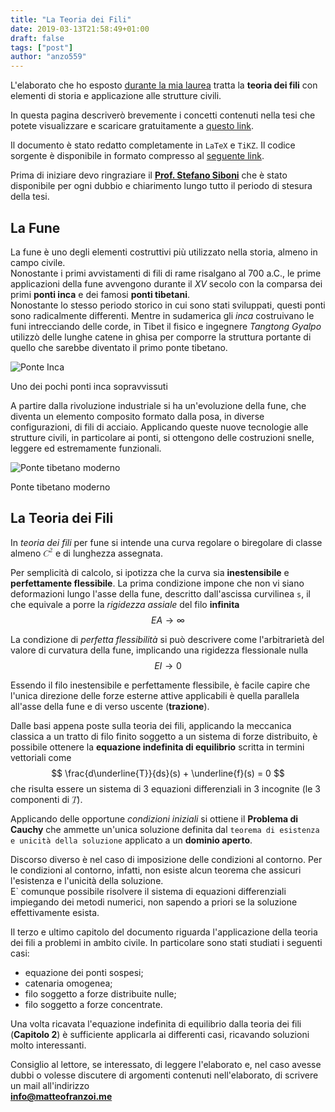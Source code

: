 ```yaml
---
title: "La Teoria dei Fili"
date: 2019-03-13T21:58:49+01:00
draft: false
tags: ["post"]
author: "anzo559"
---
```


<head>
    <meta name="Description" content="Tesi, La teoria dei fili, fune nell'ingegneria civile">
</head>

L'elaborato che ho esposto [durante la mia laurea](/post/my-degree) tratta la **teoria dei fili** con elementi di storia e applicazione alle strutture civili.

In questa pagina descriverò brevemente i concetti contenuti nella tesi che potete visualizzare e scaricare gratuitamente a [questo link](https://osf.io/9zgdc/).

Il documento è stato redatto completamente in `LaTeX` e `TiKZ`. Il codice sorgente è disponibile in formato compresso al [seguente link](https://osf.io/prf76/).

Prima di iniziare devo ringraziare il **[Prof. Stefano Siboni](http://www.ing.unitn.it/~siboni/)** che è stato disponibile per ogni dubbio e chiarimento lungo tutto il periodo di stesura della tesi.

## La Fune
La fune è uno degli elementi costruttivi più utilizzato nella storia, almeno in campo civile.  
Nonostante i primi avvistamenti di fili di rame risalgano al 700 a.C., le prime applicazioni della fune avvengono durante il *XV* secolo con la comparsa dei primi **ponti inca** e dei famosi **ponti tibetani**.  
Nonostante lo stesso periodo storico in cui sono stati sviluppati, questi ponti sono radicalmente differenti. Mentre in sudamerica gli *inca* costruivano le funi intrecciando delle corde, in Tibet il fisico e ingegnere *Tangtong Gyalpo* utilizzò delle lunghe catene in ghisa per comporre la struttura portante di quello che sarebbe diventato il primo ponte tibetano.

<picture>
    <source type="image/webp" srcset="/images/post/Ponte_Inca.webp">
    <source type="image/jpg" srcset="/images/post/Ponte_Inca.jpg">
    <img src="images/post/Ponte_Inca.jpg" alt="Ponte Inca">
</picture>
<p class='caption'>Uno dei pochi ponti inca sopravvissuti</p>

A partire dalla rivoluzione industriale si ha un'evoluzione della fune, che diventa un elemento composito formato dalla posa, in diverse configurazioni, di fili di acciaio. Applicando queste nuove tecnologie alle strutture civili, in particolare ai ponti, si ottengono delle costruzioni snelle, leggere ed estremamente funzionali.

<picture>
    <source type="image/webp" srcset="/images/post/Ponte_Tibetano_Oggi.webp">
    <source type="image/jpg" srcset="/images/post/Ponte_Tibetano_Oggi.jpg">
    <img src="images/post/Ponte_Tibetano_Oggi.jpg" alt="Ponte tibetano moderno">
</picture>
<p class='caption'>Ponte tibetano moderno</p>


<script type="text/javascript" src="https://cdnjs.cloudflare.com/ajax/libs/mathjax/2.7.1/MathJax.js?config=TeX-AMS-MML_HTMLorMML">
</script>

<!--<script type="text/x-mathjax-config">
MathJax.Hub.Config({
  tex2jax: {
    inlineMath: [['$','$'], ['\\(','\\)']],
    displayMath: [['$$','$$'], ['\[','\]']],
    processEscapes: true,
    processEnvironments: true,
    skipTags: ['script', 'noscript', 'style', 'textarea', 'pre'],
    TeX: { equationNumbers: { autoNumber: "AMS" },
         extensions: ["AMSmath.js", "AMSsymbols.js"] }
  }
});
</script>

<script type="text/x-mathjax-config">
  MathJax.Hub.Queue(function() {
    // Fix <code> tags after MathJax finishes running. This is a
    // hack to overcome a shortcoming of Markdown. Discussion at
    // https://github.com/mojombo/jekyll/issues/199
    var all = MathJax.Hub.getAllJax(), i;
    for(i = 0; i < all.length; i += 1) {
        all[i].SourceElement().parentNode.className += ' has-jax';
    }
});
</script>-->

## La Teoria dei Fili
<p>In <i>teoria dei fili</i> per fune si intende una curva regolare o biregolare di classe almeno <math display="inline" xmlns="http://www.w3.org/1998/Math/MathML"><semantics><msup><mi>C</mi><mn>2</mn></msup><annotation encoding="application/x-tex">C^2</annotation></semantics></math> e di lunghezza assegnata.</p>

Per semplicità di calcolo, si ipotizza che la curva sia **inestensibile** e **perfettamente flessibile**. La prima condizione impone che non vi siano deformazioni lungo l'asse della fune, descritto dall'ascissa curvilinea `s`, il che equivale a porre la *rigidezza assiale* del filo **infinita**
$$EA\to\infty$$

La condizione di *perfetta flessibilità* si può descrivere come l'arbitrarietà del valore di curvatura della fune, implicando una rigidezza flessionale nulla
$$EI\to 0$$

Essendo il filo inestensibile e perfettamente flessibile, è facile capire che l'unica direzione delle forze esterne attive applicabili è quella parallela all'asse della fune e di verso uscente (**trazione**).

Dalle basi appena poste sulla teoria dei fili, applicando la meccanica classica a un tratto di filo finito soggetto a un sistema di forze distribuito, è possibile ottenere la **equazione indefinita di equilibrio** scritta in termini vettoriali come
$$ \frac{d\underline{T}}{ds}(s) + \underline{f}(s) = 0 $$
che risulta essere un sistema di 3 equazioni differenziali in 3 incognite (le 3 componenti di <math display="inline" xmlns="http://www.w3.org/1998/Math/MathML"><semantics><munder><mi>T</mi><mo accent="false">̲</mo></munder><annotation encoding="application/x-tex">\underline{T}</annotation></semantics></math>).</p>

Applicando delle opportune *condizioni iniziali* si ottiene il **Problema di Cauchy** che ammette un'unica soluzione definita dal `teorema di esistenza e unicità della soluzione` applicato a un **dominio aperto**.

Discorso diverso è nel caso di imposizione delle condizioni al contorno. Per le condizioni al contorno, infatti, non esiste alcun teorema che assicuri l'esistenza e l'unicità della soluzione.  
E` comunque possibile risolvere il sistema di equazioni differenziali impiegando dei metodi numerici, non sapendo a priori se la soluzione effettivamente esista.

Il terzo e ultimo capitolo del documento riguarda l'applicazione della teoria dei fili a problemi in ambito civile. In particolare sono stati studiati i seguenti casi:

* equazione dei ponti sospesi;
* catenaria omogenea;
* filo soggetto a forze distribuite nulle;
* filo soggetto a forze concentrate.

Una volta ricavata l'equazione indefinita di equilibrio dalla teoria dei fili (**Capitolo 2**) è sufficiente applicarla ai differenti casi, ricavando soluzioni molto interessanti.

Consiglio al lettore, se interessato, di leggere l'elaborato e, nel caso avesse dubbi o volesse discutere di argomenti contenuti nell'elaborato, di scrivere un mail all'indirizzo  
**[info@matteofranzoi.me](mailto:info@matteofranzoi.me)**
